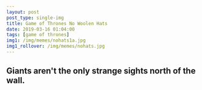 ```yaml
---
layout: post
post_type: single-img
title: Game of Thrones No Woolen Hats
date: 2019-03-16 01:04:00
tags: [game of thrones]
img1: /img/memes/nohats1a.jpg
img1_rollover: /img/memes/nohats.jpg
---
```

## Giants aren't the only strange sights north of the wall.
